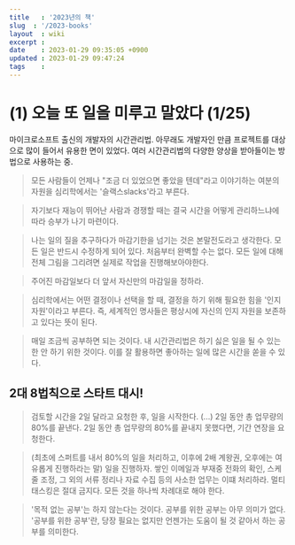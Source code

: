 ```yaml
---
title   : '2023년의 책' 
slug  : '/2023-books'
layout  : wiki 
excerpt : 
date    : 2023-01-29 09:35:05 +0900
updated : 2023-01-29 09:47:24
tags    : 
---
```


# (1) 오늘 또 일을 미루고 말았다 (1/25)

마이크로소프트 출신의 개발자의 시간관리법. 아무래도 개발자인 만큼 프로젝트를 대상으로 많이 들어서 유용한 면이 있었다. 여러 시간관리법의 다양한 양상을 받아들이는 방법으로 사용하는 중. 

> 모든 사람들이 언제나 "조금 더 있었으면 좋았을 텐데"라고 이야기하는 여분의 자원을 심리학에서는 '슬랙스slacks'라고 부른다. 

> 자기보다 재능이 뛰어난 사람과 경쟁할 때는 결국 시간을 어떻게 관리하느냐에 따라 승부가 나기 마련이다. 

> 나는 일의 질을 추구하다가 마감기한을 넘기는 것은 본말전도라고 생각한다. 
> 모든 일은 반드시 수정하게 되어 있다. 처음부터 완벽할 수는 없다.
> 모든 일에 대해 전체 그림을 그리려면 실제로 작업을 진행해보아야한다. 

> 주어진 마감일보다 더 앞서 자신만의 마감일을 정하라.  

> 심리학에서는 어떤 결정이나 선택을 할 때, 결정을 하기 위해 필요한 힘을 '인지 자원'이라고 부른다. 즉, 세계적인 명사들은 평상시에 자신의 인지 자원을 보존하고 있다는 뜻이 된다. 

> 매일 조금씩 공부하면 되는 것이다. 
> 내 시간관리법은 하기 싫은 일을 될 수 있는 한 안 하기 위한 것이다. 이를 잘 활용하면 좋아하는 일에 많은 시간을 쏟을 수 있다. 

## 2대 8법칙으로 스타트 대시!
> 검토할 시간을 2일 달라고 요청한 후, 일을 시작한다. (...) 2일 동안 총 업무량의 80%를 끝낸다. 2일 동안 총 업무량의 80%를 끝내지 못했다면, 기간 연장을 요청한다. 

> (최초에 스퍼트를 내서 80%의 일을 처리하고, 이후에 2배 계왕권, 오후에는 여유롭게 진행하라는 말) 일을 진행하자. 쌓인 이메일과 부재중 전화의 확인, 스케줄 조정, 그 외의 서류 정리나 자료 수집 등의 사소한 업무는 이떄 처리하라. 멀티태스킹은 절대 금지다. 모든 것을 하나씩 차례대로 해야 한다. 

> '목적 없는 공부'는 하지 않는다는 것이다. 공부를 위한 공부는 아무 의미가 없다. '공부를 위한 공부'란, 당장 필요는 없지만 언젠가는 도움이 될 것 같아서 하는 공부를 의미한다. 


